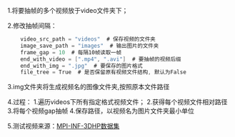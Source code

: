 1.将要抽帧的多个视频放于video文件夹下；

2.修改抽帧间隔：
```csharp
    video_src_path = "videos"  # 保存视频的文件夹
    image_save_path = "images"  # 输出图片的文件夹
    frame_gap = 10  # 每隔10帧读取一帧
    end_with_video = [".mp4", ".avi"]  # 要抽帧的视频后缀
    end_with_img = ".jpg"  # 要保存的图片格式
    file_tree = True  # 是否保留原有视频文件结构, 默认为False
```

3.img文件夹将生成视频名的图像文件夹,按照原本文件路径

4.过程：
  1.遍历videos下所有指定格式视频文件；
  2.获得每个视频文件相对路径
  3.将每个视频gap抽帧
  4.保存路径，以视频名为图片文件夹最小单位
  
5.测试视频来源：[MPI-INF-3DHP数据集](https://paperswithcode.com/dataset/mpi-inf-3dhp)
